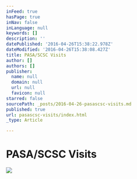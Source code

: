 ```yaml
---
inFeed: true
hasPage: true
inNav: false
inLanguage: null
keywords: []
description: ''
datePublished: '2016-04-26T15:38:22.978Z'
dateModified: '2016-04-26T15:38:08.427Z'
title: PASA/SCSC Visits
author: []
authors: []
publisher:
  name: null
  domain: null
  url: null
  favicon: null
starred: false
sourcePath: _posts/2016-04-26-pasascsc-visits.md
published: true
url: pasascsc-visits/index.html
_type: Article

---
```

# PASA/SCSC Visits
![](https://the-grid-user-content.s3-us-west-2.amazonaws.com/2ac967e1-1016-48ce-b972-2a5998ba2643.png)